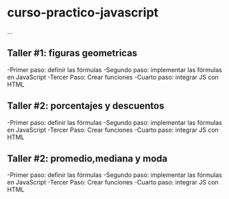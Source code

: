 # curso-practico-javascript


...


## Taller #1: figuras geometricas 

 -Primer paso: definir las fórmulas 
 -Segundo paso: implementar las fórmulas en JavaScript
 -Tercer Paso: Crear funciones 
 -Cuarto paso: integrar JS con HTML


 ## Taller #2: porcentajes y descuentos

 -Primer paso: definir las fórmulas 
 -Segundo paso: implementar las fórmulas en JavaScript
 -Tercer Paso: Crear funciones 
 -Cuarto paso: integrar JS con HTML

 ## Taller #2: promedio,mediana y moda

 -Primer paso: definir las fórmulas 
 -Segundo paso: implementar las fórmulas en JavaScript
 -Tercer Paso: Crear funciones 
 -Cuarto paso: integrar JS con HTML
